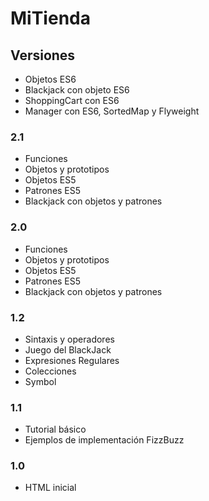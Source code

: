 # MiTienda

## Versiones
- Objetos ES6
- Blackjack con objeto ES6
- ShoppingCart con ES6
- Manager con ES6, SortedMap y Flyweight
  
### 2.1
- Funciones
- Objetos y prototipos
- Objetos ES5
- Patrones ES5
- Blackjack con objetos y patrones

### 2.0
- Funciones
- Objetos y prototipos
- Objetos ES5
- Patrones ES5
- Blackjack con objetos y patrones

### 1.2
- Sintaxis y operadores
- Juego del BlackJack
- Expresiones Regulares
- Colecciones
- Symbol
  
### 1.1
- Tutorial básico
- Ejemplos de implementación FizzBuzz

### 1.0
- HTML inicial
